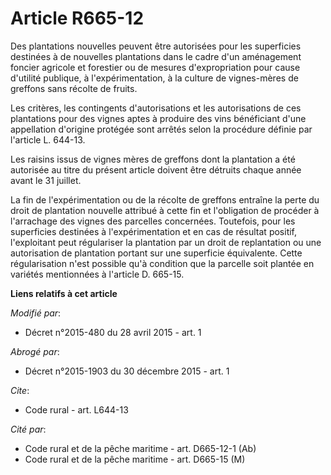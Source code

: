 # Article R665-12

Des plantations nouvelles peuvent être autorisées pour les superficies destinées à de nouvelles plantations dans le cadre
d'un aménagement foncier agricole et forestier ou de mesures d'expropriation pour cause d'utilité publique, à
l'expérimentation, à la culture de vignes-mères de greffons sans récolte de fruits. 

Les critères, les contingents d'autorisations et les autorisations de ces plantations pour des vignes aptes à produire des
vins bénéficiant d'une appellation d'origine protégée sont arrêtés selon la procédure définie par l'article L. 644-13. 

Les raisins issus de vignes mères de greffons dont la plantation a été autorisée au titre du présent article doivent être
détruits chaque année avant le 31 juillet. 

La fin de l'expérimentation ou de la récolte de greffons entraîne la perte du droit de plantation nouvelle attribué à cette
fin et l'obligation de procéder à l'arrachage des vignes des parcelles concernées. Toutefois, pour les superficies destinées
à l'expérimentation et en cas de résultat positif, l'exploitant peut régulariser la plantation par un droit de replantation
ou une autorisation de plantation portant sur une superficie équivalente. Cette régularisation n'est possible qu'à condition
que la parcelle soit plantée en variétés mentionnées à l'article D. 665-15.

**Liens relatifs à cet article**

_Modifié par_:

  - Décret n°2015-480 du 28 avril 2015 - art. 1

_Abrogé par_:

  - Décret n°2015-1903 du 30 décembre 2015 - art. 1

_Cite_:

  - Code rural - art. L644-13

_Cité par_:

  - Code rural et de la pêche maritime - art. D665-12-1 (Ab)
  - Code rural et de la pêche maritime - art. D665-15 (M)
